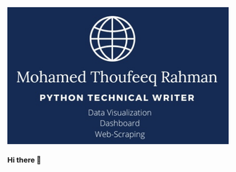 <img src = "docs/assets/294249BD-75E2-4EB2-ADED-99CB54BAFD65.jpeg" width="800">

### Hi there 👋

<!--
**thoufeeq87/thoufeeq87** is a ✨ _special_ ✨ repository because its `README.md` (this file) appears on your GitHub profile.

Here are some ideas to get you started:

- 🔭 I’m currently working on ...
- 🌱 I’m currently learning ...
- 👯 I’m looking to collaborate on ...
- 🤔 I’m looking for help with ...
- 💬 Ask me about ...
- 📫 How to reach me: ...
- 😄 Pronouns: ...
- ⚡ Fun fact: ...
-->
